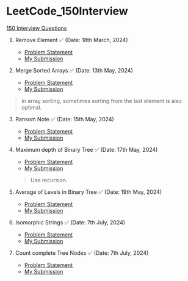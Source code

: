 # LeetCode_150Interview

[150 Interview Questions](https://leetcode.com/studyplan/top-interview-150/)

1. Remove Element ✅ (Date: 18th March, 2024)
   - [Problem Statement](https://leetcode.com/problems/remove-element/description/?envType=study-plan-v2&envId=top-interview-150)
   - [My Submission](https://github.com/shivliagrawal/LeetCode_150Interview/blob/main/removeElement.cpp)
     
2. Merge Sorted Arrays ✅ (Date: 13th May, 2024)
   - [Problem Statement](https://leetcode.com/problems/merge-sorted-array/description/?envType=study-plan-v2&envId=top-interview-150)
   - [My Submission](https://github.com/shivliagrawal/LeetCode_150Interview/blob/main/MergeSortedArray.cpp)
  > In array sorting, sometimes sorting from the last element is also optimal.

3. Ransom Note ✅ (Date: 15th May, 2024)
   - [Problem Statement](https://leetcode.com/problems/ransom-note/description/?envType=study-plan-v2&envId=top-interview-150)
   - [My Submission](https://github.com/shivliagrawal/LeetCode_150Interview/blob/main/RansomNote.cpp)

4. Maximum depth of Binary Tree ✅ (Date: 17th May, 2024)
   - [Problem Statement](https://leetcode.com/problems/maximum-depth-of-binary-tree/description/?envType=study-plan-v2&envId=top-interview-150)
   - [My Submission](https://github.com/shivliagrawal/LeetCode_150Interview/blob/main/MaxDepthBT.cpp)  
   > Use recursion.
     
5. Average of Levels in Binary Tree ✅ (Date: 19th May, 2024)
   - [Problem Statement](https://leetcode.com/problems/average-of-levels-in-binary-tree/?envType=study-plan-v2&envId=top-interview-150)
   - [My Submission]()

6. Isomorphic Strings ✅ (Date: 7th July, 2024)
   - [Problem Statement](https://leetcode.com/problems/isomorphic-strings/description/?envType=study-plan-v2&envId=top-interview-150)
   - [My Submission](https://github.com/shivliagrawal/LeetCode_150Interview/blob/main/isomorphicStrings.cpp)

7. Count complete Tree Nodes ✅ (Date: 7th July, 2024)
   - [Problem Statement](https://leetcode.com/problems/count-complete-tree-nodes/description/?envType=study-plan-v2&envId=top-interview-150)
   - [My Submission](https://github.com/shivliagrawal/LeetCode_150Interview/blob/main/isomorphicStrings.cpp)

